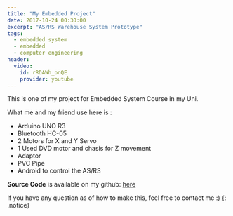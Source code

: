 ```yaml
---
title: "My Embedded Project"
date: 2017-10-24 00:30:00
excerpt: "AS/RS Warehouse System Prototype"
tags: 
  - embedded system
  - embedded
  - computer engineering
header:
  video:
    id: rRDAWh_onQE
    provider: youtube
---
```

This is one of my project for Embedded System Course in my Uni.

What me and my friend use here is :

 - Arduino UNO R3
 - Bluetooth HC-05
 - 2 Motors for X and Y Servo
 - 1 Used DVD motor and chasis for Z movement
 - Adaptor
 - PVC Pipe
 - Android to control the AS/RS
 
 **Source Code** is available on my github: [here](https://github.com/tenapril/Automated-Warehouse-Arduino) 
 
 If you have any question as of how to make this, feel free to contact me :)
{: .notice}
 
 
 